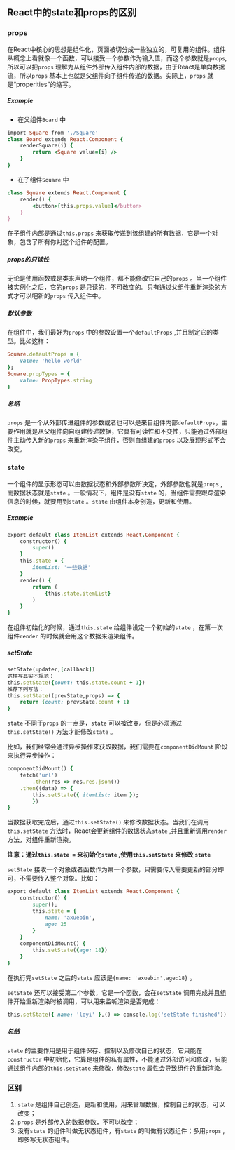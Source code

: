 ## React中的state和props的区别

### props

在React中核心的思想是组件化，页面被切分成一些独立的，可复用的组件。组件从概念上看就像一个函数，可以接受一个参数作为输入值，而这个参数就是`props`,所以可以把`props` 理解为从组件外部传入组件内部的数据，由于React是单向数据流，所以`props` 基本上也就是父组件向子组件传递的数据。实际上，`props` 就是“properities”的缩写。

##### Example

- 在父组件`Board` 中

```ruby
import Square from './Square'
class Board extends React.Component {
	renderSquare(i) {
    	return <Square value={i} />
	}
}
```
- 在子组件`Square` 中

``` ruby
class Square extends React.Component {
	render() {
        <button>{this.props.value}</button>
	}
}
```

在子组件内部是通过`this.props` 来获取传递到该组建的所有数据，它是一个对象，包含了所有你对这个组件的配置。

##### props的只读性

无论是使用函数或是类来声明一个组件，都不能修改它自己的`props` 。当一个组件被实例化之后，它的`props` 是只读的，不可改变的。只有通过父组件重新渲染的方式才可以吧新的`props` 传入组件中。

##### 默认参数

在组件中，我们最好为`props` 中的参数设置一个`defaultProps` ,并且制定它的类型。比如这样：

``` ruby
Square.defaultProps = {
    value: 'hello world'
};
Square.propTypes = {
    value: PropTypes.string
}
```

##### 总结

`props` 是一个从外部传进组件的参数或者也可以是来自组件内部`defaultProps`，主要作用就是从父组件向自组建传递数据，它具有可读性和不变性，只能通过外部组件主动传入新的`props` 来重新渲染子组件，否则自组建的`props` 以及展现形式不会改变。

### state

一个组件的显示形态可以由数据状态和外部参数所决定，外部参数也就是`props` ,而数据状态就是`state` 。一般情况下，组件是没有`state` 的，当组件需要跟踪渲染信息的时候，就要用到`state` 。`state` 由组件本身创造，更新和使用。

##### Example

``` ruby
export default class ItemList extends React.Component {
	constructor() {
        super()
	}
    this.state = {
        itemList: '一些数据'
	}
    render() {
		return (
            {this.state.itemList}
        )
    }
}
```

在组件初始化的时候，通过`this.state` 给组件设定一个初始的`state` ，在第一次组件`render` 的时候就会用这个数据来渲染组件。

##### setState

``` ruby
setState(updater,[callback])
这样写其实不规范：
this.setState({count: this.state.count + 1})
推荐下列写法：
this.setState((prevState,props) => {
    return {count: prevState.count + 1}
}
```

`state` 不同于`props` 的一点是，`state` 可以被改变。但是必须通过`this.setState()` 方法才能修改`state` 。

比如，我们经常会通过异步操作来获取数据，我们需要在`componentDidMount` 阶段来执行异步操作：

``` ruby
componentDidMount() {
    fetch('url')
    	.then(res => res.res.json())
    .then((data) => {
        this.setState({ itemList: item });
        })
}
```

当数据获取完成后，通过`this.setState()` 来修改数据状态。当我们在调用`this.setState` 方法时，React会更新组件的数据状态`state` ,并且重新调用`render` 方法，对组件重新渲染。

**注意：通过`this.state =` 来初始化`state` ,使用`this.setState` 来修改 `state`**

`setState` 接收一个对象或者函数作为第一个参数，只需要传入需要更新的部分即可，不需要传入整个对象。比如：

``` ruby
export default class ItemList extends React.Component {
	constructor() {
        super();
        this.state = {
            name: 'axuebin',
            age: 25
        }
	}
    componentDidMount() {
    	this.setState({age: 18})    
    }
}
```

在执行完`setState` 之后的`state` 应该是`{name: 'axuebin',age:18}` 。

`setState` 还可以接受第二个参数，它是一个函数，会在`setState` 调用完成并且组件开始重新渲染时被调用，可以用来监听渲染是否完成：

``` ruby
this.setState({ name: 'loyi' },() => console.log('setState finished'))
```

##### 总结

`state` 的主要作用是用于组件保存、控制以及修改自己的状态，它只能在`constructor` 中初始化，它算是组件的私有属性，不能通过外部访问和修改，只能通过组件内部的`this.setState` 来修改，修改`state` 属性会导致组件的重新渲染。

### 区别

1. `state` 是组件自己创造，更新和使用，用来管理数据，控制自己的状态，可以改变；
2. `props` 是外部传入的数据参数，不可以改变；
3. 没有`state` 的组件叫做无状态组件，有`state` 的叫做有状态组件；多用`props` ,即多写无状态组件。

​